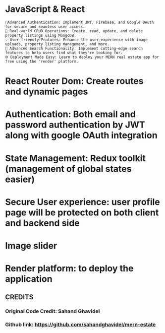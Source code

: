 # JavaScript & React

    🔑Advanced Authentication: Implement JWT, Firebase, and Google OAuth for secure and seamless user access.
    🏡 Real-world CRUD Operations: Create, read, update, and delete property listings using MongoDB.
    💡 User-friendly Features: Enhance the user experience with image uploads, property listing management, and more.
    🚀 Advanced Search Functionality: Implement cutting-edge search features to help users find what they're looking for.
    🌐 Deployment Made Easy: Learn to deploy your MERN real estate app for free using the 'render' platform.


# React Router Dom: Create routes and dynamic pages
# Authentication: Both email and password authentication by JWT along with google OAuth integration
# State Management: Redux toolkit (management of global states easier)
# Secure User experience: user profile page will be protected on both client and backend side
# Image slider
# Render platform: to deploy the application


## CREDITS
### Original Code Credit: Sahand Ghavidel
### Github link: https://github.com/sahandghavidel/mern-estate